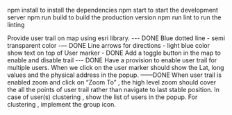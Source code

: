 npm install to install the dependencies
npm start to start the development server
npm run build to build the production version
npm run lint to run the linting

Provide user trail on map using esri library. --- DONE
Blue dotted line - semi transparent color -— DONE
Line arrows for directions - light blue color
show text on top of User marker - DONE
Add a toggle button in the map to enable and disable trail --- DONE
Have a provision to enable user trail for multiple users.
When we click on the user marker should show the Lat, long values and the physical address in the popup. ——DONE
When user trail is enabled zoom and click on “Zoom To” , the high level zoom should cover the all the points of user trail rather than navigate to last stable position.
In case of user(s) clustering , show the list of users in the popup.
For clustering , implement the group icon.

